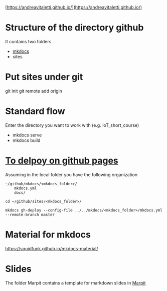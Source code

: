 [https://andreavitaletti.github.io/](https://andreavitaletti.github.io/)

# Structure of the directory github

It contains two folders
* [mkdocs](https://www.mkdocs.org/)
* sites

# Put sites under git

git init
git remote add origin <remote repository URL>

# Standard flow

Enter the directory you want to work with (e.g. IoT_short_course)

* mkdocs serve
* mkdocs build

# [To delpoy on github pages](https://www.mkdocs.org/user-guide/deploying-your-docs/)

Assuming in the local folder you have the following organization 

```
~/github/mkdocs/<mkdocs_folder>/
    mkdocs.yml
    docs/
```
```
cd ~/github/sites/<mkdocs_folder>/
```
```
mkdocs gh-deploy --config-file ../../mkdocs/<mkdocs_folder>/mkdocs.yml --remote-branch master
```

# Material for mkdocs

https://squidfunk.github.io/mkdocs-material/

# Slides

The folder Marpit contains a template for markdown slides in [Marpit](https://marpit.marp.app/)
